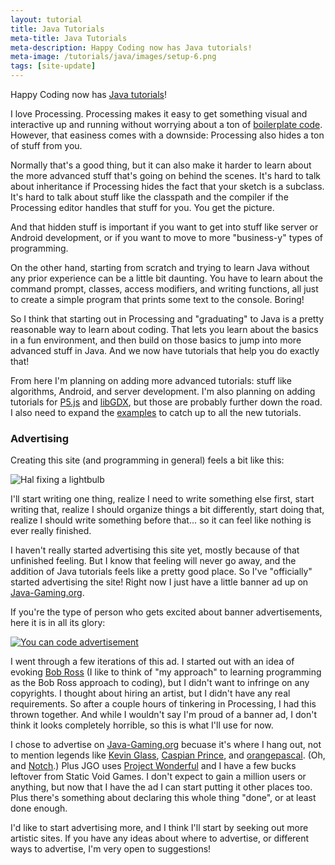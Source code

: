 ```yaml
---
layout: tutorial
title: Java Tutorials
meta-title: Java Tutorials
meta-description: Happy Coding now has Java tutorials!
meta-image: /tutorials/java/images/setup-6.png
tags: [site-update]
---
```


Happy Coding now has [Java tutorials](/tutorials/java)!

I love Processing. Processing makes it easy to get something visual and interactive up and running without worrying about a ton of [boilerplate code](https://en.wikipedia.org/wiki/Boilerplate_code). However, that easiness comes with a downside: Processing also hides a ton of stuff from you.

Normally that's a good thing, but it can also make it harder to learn about the more advanced stuff that's going on behind the scenes. It's hard to talk about inheritance if Processing hides the fact that your sketch is a subclass. It's hard to talk about stuff like the classpath and the compiler if the Processing editor handles that stuff for you. You get the picture.

And that hidden stuff is important if you want to get into stuff like server or Android development, or if you want to move to more "business-y" types of programming.

On the other hand, starting from scratch and trying to learn Java without any prior experience can be a little bit daunting. You have to learn about the command prompt, classes, access modifiers, and writing functions, all just to create a simple program that prints some text to the console. Boring!

So I think that starting out in Processing and "graduating" to Java is a pretty reasonable way to learn about coding. That lets you learn about the basics in a fun environment, and then build on those basics to jump into more advanced stuff in Java. And we now have tutorials that help you do exactly that!

From here I'm planning on adding more advanced tutorials: stuff like algorithms, Android, and server development. I'm also planning on adding tutorials for [P5.js](https://p5js.org/) and [libGDX](https://libgdx.badlogicgames.com/), but those are probably further down the road. I also need to expand the [examples](/examples) to catch up to all the new tutorials.

### Advertising

Creating this site (and programming in general) feels a bit like this:

![Hal fixing a lightbulb](http://i.imgur.com/rQIb4Vw.gif)

I'll start writing one thing, realize I need to write something else first, start writing that, realize I should organize things a bit differently, start doing that, realize I should write something before that... so it can feel like nothing is ever really finished.

I haven't really started advertising this site yet, mostly because of that unfinished feeling. But I know that feeling will never go away, and the addition of Java tutorials feels like a pretty good place. So I've "officially" started advertising the site! Right now I just have a little banner ad up on [Java-Gaming.org](http://www.java-gaming.org/).

If you're the type of person who gets excited about banner advertisements, here it is in all its glory:

[![You can code advertisement](/blog/images/java-tutorials/you-can-code-ad-repeating-1.gif)](/)

I went through a few iterations of this ad. I started out with an idea of evoking [Bob Ross](https://en.wikipedia.org/wiki/Bob_Ross) (I like to think of "my approach" to learning programming as the Bob Ross approach to coding), but I didn't want to infringe on any copyrights. I thought about hiring an artist, but I didn't have any real requirements. So after a couple hours of tinkering in Processing, I had this thrown together. And while I wouldn't say I'm proud of a banner ad, I don't think it looks completely horrible, so this is what I'll use for now.

I chose to advertise on [Java-Gaming.org](http://www.java-gaming.org/) becuase it's where I hang out, not to mention legends like [Kevin Glass](http://www.cokeandcode.com/main/), [Caspian Prince](http://www.puppygames.net/), and [orangepascal](http://www.orangepixel.net/). (Oh, and [Notch](http://www.java-gaming.org/index.php?action=profile;u=3168).) Plus JGO uses [Project Wonderful](https://www.projectwonderful.com/) and I have a few bucks leftover from Static Void Games. I don't expect to gain a million users or anything, but now that I have the ad I can start putting it other places too. Plus there's something about declaring this whole thing "done", or at least done enough.

I'd like to start advertising more, and I think I'll start by seeking out more artistic sites. If you have any ideas about where to advertise, or different ways to advertise, I'm very open to suggestions!